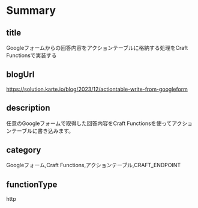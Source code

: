# Summary

## title

Googleフォームからの回答内容をアクションテーブルに格納する処理をCraft Functionsで実装する

## blogUrl
https://solution.karte.io/blog/2023/12/actiontable-write-from-googleform

## description

任意のGoogleフォームで取得した回答内容をCraft Functionsを使ってアクションテーブルに書き込みます。

## category

Googleフォーム,Craft Functions,アクションテーブル,CRAFT_ENDPOINT

## functionType

http